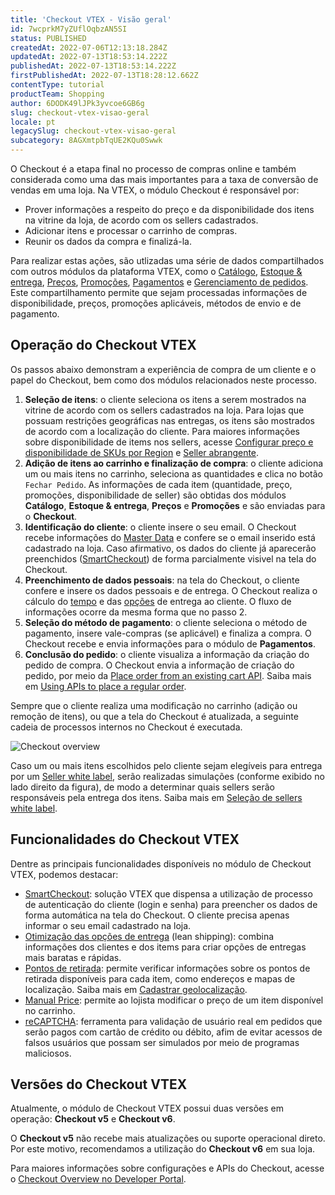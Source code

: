 ```yaml
---
title: 'Checkout VTEX - Visão geral'
id: 7wcprkM7yZUflOqbzAN5SI
status: PUBLISHED
createdAt: 2022-07-06T12:13:18.284Z
updatedAt: 2022-07-13T18:53:14.222Z
publishedAt: 2022-07-13T18:53:14.222Z
firstPublishedAt: 2022-07-13T18:28:12.662Z
contentType: tutorial
productTeam: Shopping
author: 6DODK49lJPk3yvcoe6GB6g
slug: checkout-vtex-visao-geral
locale: pt
legacySlug: checkout-vtex-visao-geral
subcategory: 8AGXmtpbTqUE2KQu0Swwk
---
```


O Checkout é a etapa final no processo de compras online e também considerada como uma das mais importantes para a taxa de conversão de vendas em uma loja. Na VTEX, o módulo Checkout é responsável por:
- Prover informações a respeito do preço e da disponibilidade dos itens na vitrine da loja, de acordo com os sellers cadastrados.
- Adicionar itens e processar o carrinho de compras.
- Reunir os dados da compra e finalizá-la.

Para realizar estas ações, são utlizadas uma série de dados compartilhados com outros módulos da plataforma VTEX, como o [Catálogo](https://help.vtex.com/pt/tracks/catalogo-101--5AF0XfnjfWeopIFBgs3LIQ/3rA2tTpIoEXdv2nzC27zxR), [Estoque & entrega](https://help.vtex.com/pt/tracks/logistica-101--13TFDwDttPl9ki9OXQhyjx#), [Preços](https://help.vtex.com/pt/tracks/precos-101--6f8pwCns3PJHqMvQSugNfP#), [Promoções](https://help.vtex.com/pt/tracks/promocoes--6asfF1vFYiZgTQtOzwJchR/2a2D0K85Ahvs4hLnL3Ag7N#), [Pagamentos](https://help.vtex.com/pt/tracks/pagamentos--6GAS7ZzGAm7AGoEAwDbwJG/kdPbEIWf8Xq8tESQvViMB#) e [Gerenciamento de pedidos](https://help.vtex.com/pt/tracks/pedidos--2xkTisx4SXOWXQel8Jg8sa/3cjk655ZzDGICH4rVfgu7O#). Este compartilhamento permite que sejam processadas informações de disponibilidade, preços, promoções aplicáveis, métodos de envio e de pagamento.

## Operação do Checkout VTEX

Os passos abaixo demonstram a experiência de compra de um cliente e o papel do Checkout, bem como dos módulos relacionados neste processo.

1. **Seleção de itens**: o cliente seleciona os itens a serem mostrados na vitrine de acordo com os sellers cadastrados na loja. Para lojas que possuam restrições geográficas nas entregas, os itens são mostrados de acordo com a localização do cliente. Para maiores informações sobre disponibilidade de items nos sellers, acesse [Configurar preço e disponibilidade de SKUs por Region](https://help.vtex.com/pt/tutorial/configurar-preco-e-disponibilidade-de-skus-por-region--12ne58BmvYsYuGsimmugoc) e [Seller abrangente](https://help.vtex.com/pt/tutorial/seller-abrangente--5Qn4O2GpjUIzWTPpvLUfkI).
2. **Adição de itens ao carrinho e finalização de compra**: o cliente adiciona um ou mais itens no carrinho, seleciona as quantidades e clica no botão `Fechar Pedido`. As informações de cada item (quantidade, preço, promoções, disponibilidade de seller) são obtidas dos módulos **Catálogo**, **Estoque & entrega**, **Preços** e **Promoções** e são enviadas para o **Checkout**.
3. **Identificação do cliente**: o cliente insere o seu email. O Checkout recebe informações do [Master Data](https://help.vtex.com/pt/tutorial/entendendo-o-funcionamento-das-consultas-no-master-data--tutorials_4629#) e confere se o email inserido está cadastrado na loja. Caso afirmativo, os dados do cliente já aparecerão preenchidos ([SmartCheckout](https://help.vtex.com/pt/tutorial/smartcheckout-customer-information-automatic-fill-in--2Nuu3xAFzdhIzJIldAdtan#)) de forma parcialmente visivel na tela do Checkout.
4. **Preenchimento de dados pessoais**: na tela do Checkout, o cliente confere e insere os dados pessoais e de entrega. O Checkout realiza o cálculo do [tempo](https://developers.vtex.com/vtex-rest-api/reference/calculatesla) e das [opções](https://help.vtex.com/pt/tutorial/otimizacao-das-opcoes-de-entrega-no-checkout--6DeGO9eBSFWe4XkoS0SxAB#) de entrega ao cliente. O fluxo de informações ocorre da mesma forma que no passo 2.
5. **Seleção do método de pagamento**: o cliente seleciona o método de pagamento, insere vale-compras (se aplicável) e finaliza a compra. O Checkout recebe e envia informações para o módulo de **Pagamentos**.
6. **Conclusão do pedido**: o cliente visualiza a informação da criação do pedido de compra. O Checkout envia a informação de criação do pedido, por meio da [Place order from an existing cart API](https://developers.vtex.com/vtex-rest-api/reference/placeorderfromexistingorderform). Saiba mais em [Using APIs to place a regular order](https://developers.vtex.com/vtex-rest-api/docs/using-apis-to-place-a-regular-order).

Sempre que o cliente realiza uma modificação no carrinho (adição ou remoção de itens), ou que a tela do Checkout é atualizada, a seguinte cadeia de processos internos no Checkout é executada.

![Checkout overview](//images.ctfassets.net/alneenqid6w5/6U3DBHywYW2RnlM94QQFg5/c25d968b81626de55ab890ef67834bb8/Checkout_Overview_PT.png)

<div class="alert alert-info">
Caso um ou mais itens escolhidos pelo cliente sejam elegíveis para entrega por um <a href="https://help.vtex.com/pt/tutorial/definicoes-de-conta-franquia-e-seller-white-label--5orlGHyDHGAYciQ64oEgKa#o-que-e-um-seller-white-label">Seller white label</a>, serão realizadas simulações (conforme exibido no lado direito da figura), de modo a determinar quais sellers serão responsáveis pela entrega dos itens. Saiba mais em <a href="https://help.vtex.com/pt/tutorial/white-label-sellers-selection--3MemNQ4pKkWCpMdzI27AHa#">Seleção de sellers white label</a>.
</div>

## Funcionalidades do Checkout VTEX

Dentre as principais funcionalidades disponíveis no módulo de Checkout VTEX, podemos destacar: 

- [SmartCheckout](https://help.vtex.com/pt/tutorial/smartcheckout-customer-information-automatic-fill-in--2Nuu3xAFzdhIzJIldAdtan#): solução VTEX que dispensa a utilização de processo de autenticação do cliente (login e senha) para preencher os dados de forma automática na tela do Checkout. O cliente precisa apenas informar o seu email cadastrado na loja.
- [Otimização das opções de entrega](https://help.vtex.com/pt/tutorial/otimizacao-das-opcoes-de-entrega-no-checkout--6DeGO9eBSFWe4XkoS0SxAB#) (lean shipping): combina informações dos clientes e dos items para criar opções de entregas mais baratas e rápidas.
- [Pontos de retirada](https://help.vtex.com/pt/tutorial/pontos-de-retirada--2fljn6wLjn8M4lJHA6HP3R#): permite verificar informações sobre os pontos de retirada disponíveis para cada item, como endereços e mapas de localização. Saiba mais em [Cadastrar geolocalização](https://help.vtex.com/pt/tutorial/gerenciar-geolocalizacao--tutorials_138#).
- [Manual Price](https://help.vtex.com/pt/tutorial/modificar-o-preco-de-um-item-no-carrinho-de-compras--7Cd37aCAmtL1qmoZJJvjNf#): permite ao lojista modificar o preço de um item disponível no carrinho.
- [reCAPTCHA](https://help.vtex.com/pt/tutorial/recaptcha-no-checkout--18Te3oDd7f4qcjKu9jhNzP): ferramenta para validação de usuário real em pedidos que serão pagos com cartão de crédito ou débito, afim de evitar acessos de falsos usuários que possam ser simulados por meio de programas maliciosos.

## Versões do Checkout VTEX

Atualmente, o módulo de Checkout VTEX possui duas versões em operação: **Checkout v5** e **Checkout v6**.

<div class="alert alert-info">
  O <b>Checkout v5</b> não recebe mais atualizações ou suporte operacional direto. Por este motivo, recomendamos a utilização do <b>Checkout v6</b> em sua loja.
</div>

Para maiores informações sobre configurações e APIs do Checkout, acesse o [Checkout Overview no Developer Portal](https://developers.vtex.com/vtex-rest-api/docs/checkout-overview).

